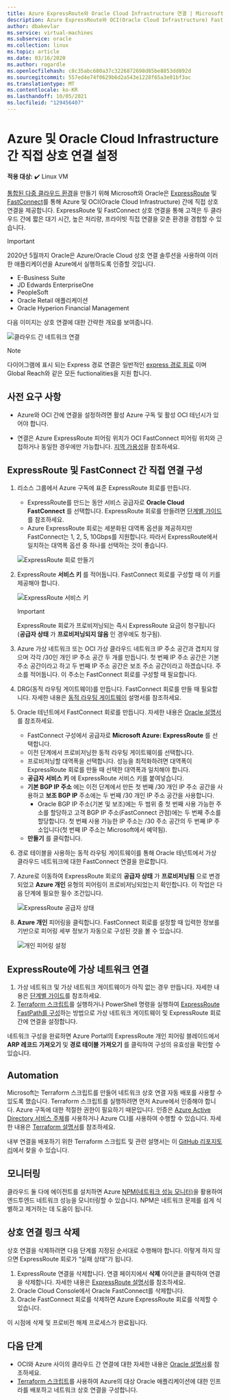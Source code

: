 ```yaml
---
title: Azure ExpressRoute와 Oracle Cloud Infrastructure 연결 | Microsoft Docs
description: Azure ExpressRoute와 OCI(Oracle Cloud Infrastructure) FastConnect를 연결하여 클라우드 간 Oracle 애플리케이션 솔루션을 사용하도록 설정합니다.
author: dbakevlar
ms.service: virtual-machines
ms.subservice: oracle
ms.collection: linux
ms.topic: article
ms.date: 03/16/2020
ms.author: rogardle
ms.openlocfilehash: c8c35abc680a37c3226872698d85be8853dd892d
ms.sourcegitcommit: 557ed4e74f0629b6d2a543e1228f65a3e01bf3ac
ms.translationtype: MT
ms.contentlocale: ko-KR
ms.lasthandoff: 10/05/2021
ms.locfileid: "129456407"
---
```

# <a name="set-up-a-direct-interconnection-between-azure-and-oracle-cloud-infrastructure"></a>Azure 및 Oracle Cloud Infrastructure 간 직접 상호 연결 설정  

**적용 대상:** :heavy_check_mark: Linux VM 

[통합된 다중 클라우드 환경](oracle-oci-overview.md)을 만들기 위해 Microsoft와 Oracle은 [ExpressRoute](../../../expressroute/expressroute-introduction.md) 및 [FastConnect](https://docs.cloud.oracle.com/iaas/Content/Network/Concepts/fastconnectoverview.htm)를 통해 Azure 및 OCI(Oracle Cloud Infrastructure) 간에 직접 상호 연결을 제공합니다. ExpressRoute 및 FastConnect 상호 연결을 통해 고객은 두 클라우드 간에 짧은 대기 시간, 높은 처리량, 프라이빗 직접 연결을 갖춘 환경을 경험할 수 있습니다.

> [!IMPORTANT]
> 2020년 5월까지 Oracle은 Azure/Oracle Cloud 상호 연결 솔루션을 사용하여 이러한 애플리케이션을 Azure에서 실행하도록 인증할 것입니다.
> * E-Business Suite
> * JD Edwards EnterpriseOne
> * PeopleSoft
> * Oracle Retail 애플리케이션
> * Oracle Hyperion Financial Management

다음 이미지는 상호 연결에 대한 간략한 개요를 보여줍니다.

![클라우드 간 네트워크 연결](https://user-images.githubusercontent.com/37556655/115093592-bced0180-9ecf-11eb-976d-9d4c7a1be2a8.png)

> [!NOTE]
> 다이어그램에 표시 되는 Express 경로 연결은 일반적인 [express 경로 회로](../../../expressroute/expressroute-introduction.md) 이며 Global Reach와 같은 모든 fuctionalities을 지원 합니다.
> 

## <a name="prerequisites"></a>사전 요구 사항

* Azure와 OCI 간에 연결을 설정하려면 활성 Azure 구독 및 활성 OCI 테넌시가 있어야 합니다.

* 연결은 Azure ExpressRoute 피어링 위치가 OCI FastConnect 피어링 위치와 근접하거나 동일한 경우에만 가능합니다. [지역 가용성](oracle-oci-overview.md#region-availability)을 참조하세요.

## <a name="configure-direct-connectivity-between-expressroute-and-fastconnect"></a>ExpressRoute 및 FastConnect 간 직접 연결 구성

1. 리소스 그룹에서 Azure 구독에 표준 ExpressRoute 회로를 만듭니다. 
    * ExpressRoute를 만드는 동안 서비스 공급자로 **Oracle Cloud FastConnect** 를 선택합니다. ExpressRoute 회로를 만들려면 [단계별 가이드](../../../expressroute/expressroute-howto-circuit-portal-resource-manager.md)를 참조하세요.
    * Azure ExpressRoute 회로는 세분화된 대역폭 옵션을 제공하지만 FastConnect는 1, 2, 5, 10Gbps를 지원합니다. 따라서 ExpressRoute에서 일치하는 대역폭 옵션 중 하나를 선택하는 것이 좋습니다.

    ![ExpressRoute 회로 만들기](media/configure-azure-oci-networking/exr-create-new.png)
1. ExpressRoute **서비스 키** 를 적어둡니다. FastConnect 회로를 구성할 때 이 키를 제공해야 합니다.

    ![ExpressRoute 서비스 키](media/configure-azure-oci-networking/exr-service-key.png)

    > [!IMPORTANT]
    > ExpressRoute 회로가 프로비저닝되는 즉시 ExpressRoute 요금이 청구됩니다(**공급자 상태** 가 **프로비저닝되지 않음** 인 경우에도 청구됨).

1. Azure 가상 네트워크 또는 OCI 가상 클라우드 네트워크 IP 주소 공간과 겹치지 않으며 각각 /30인 개인 IP 주소 공간 두 개를 만듭니다. 첫 번째 IP 주소 공간은 기본 주소 공간이라고 하고 두 번째 IP 주소 공간은 보조 주소 공간이라고 하겠습니다. 주소를 적어둡니다. 이 주소는 FastConnect 회로를 구성할 때 필요합니다.
1. DRG(동적 라우팅 게이트웨이)를 만듭니다. FastConnect 회로를 만들 때 필요합니다. 자세한 내용은 [동적 라우팅 게이트웨이](https://docs.cloud.oracle.com/iaas/Content/Network/Tasks/managingDRGs.htm) 설명서를 참조하세요.
1. Oracle 테넌트에서 FastConnect 회로를 만듭니다. 자세한 내용은 [Oracle 설명서](https://docs.cloud.oracle.com/iaas/Content/Network/Concepts/azure.htm)를 참조하세요.
  
    * FastConnect 구성에서 공급자로 **Microsoft Azure: ExpressRoute** 를 선택합니다.
    * 이전 단계에서 프로비저닝한 동적 라우팅 게이트웨이를 선택합니다.
    * 프로비저닝할 대역폭을 선택합니다. 성능을 최적화하려면 대역폭이 ExpressRoute 회로를 만들 때 선택한 대역폭과 일치해야 합니다.
    * **공급자 서비스 키** 에 ExpressRoute 서비스 키를 붙여넣습니다.
    * **기본 BGP IP 주소** 에는 이전 단계에서 만든 첫 번째 /30 개인 IP 주소 공간을 사용하고 **보조 BGP IP** 주소에는 두 번째 /30 개인 IP 주소 공간을 사용합니다.
        * Oracle BGP IP 주소(기본 및 보조)에는 두 범위 중 첫 번째 사용 가능한 주소를 할당하고 고객 BGP IP 주소(FastConnect 관점)에는 두 번째 주소를 할당합니다. 첫 번째 사용 가능한 IP 주소는 /30 주소 공간의 두 번째 IP 주소입니다(첫 번째 IP 주소는 Microsoft에서 예약됨).
    * **만들기** 를 클릭합니다.
1. 경로 테이블을 사용하는 동적 라우팅 게이트웨이를 통해 Oracle 테넌트에서 가상 클라우드 네트워크에 대한 FastConnect 연결을 완료합니다.
1. Azure로 이동하여 ExpressRoute 회로의 **공급자 상태** 가 **프로비저닝됨** 으로 변경되었고 **Azure 개인** 유형의 피어링이 프로비저닝되었는지 확인합니다. 이 작업은 다음 단계에 필요한 필수 조건입니다.

    ![ExpressRoute 공급자 상태](media/configure-azure-oci-networking/exr-provider-status.png)
1. **Azure 개인** 피어링을 클릭합니다. FastConnect 회로를 설정할 때 입력한 정보를 기반으로 피어링 세부 정보가 자동으로 구성된 것을 볼 수 있습니다.

    ![개인 피어링 설정](media/configure-azure-oci-networking/exr-private-peering.png)

## <a name="connect-virtual-network-to-expressroute"></a>ExpressRoute에 가상 네트워크 연결

1. 가상 네트워크 및 가상 네트워크 게이트웨이가 아직 없는 경우 만듭니다. 자세한 내용은 [단계별 가이드](../../../expressroute/expressroute-howto-add-gateway-portal-resource-manager.md)를 참조하세요.
1. [Terraform 스크립트](https://github.com/microsoft/azure-oracle/tree/master/InterConnect-2)를 실행하거나 PowerShell 명령을 실행하여 [ExpressRoute FastPath를 구성](../../../expressroute/expressroute-howto-linkvnet-arm.md#configure-expressroute-fastpath)하는 방법으로 가상 네트워크 게이트웨이 및 ExpressRoute 회로 간에 연결을 설정합니다.

네트워크 구성을 완료하면 Azure Portal의 ExpressRoute 개인 피어링 블레이드에서 **ARP 레코드 가져오기** 및 **경로 테이블 가져오기** 를 클릭하여 구성의 유효성을 확인할 수 있습니다.

## <a name="automation"></a>Automation

Microsoft는 Terraform 스크립트를 만들어 네트워크 상호 연결 자동 배포를 사용할 수 있도록 했습니다. Terraform 스크립트를 실행하려면 먼저 Azure에서 인증해야 합니다. Azure 구독에 대한 적절한 권한이 필요하기 때문입니다. 인증은 [Azure Active Directory 서비스 주체](../../../active-directory/develop/app-objects-and-service-principals.md#service-principal-object)를 사용하거나 Azure CLI를 사용하여 수행할 수 있습니다. 자세한 내용은 [Terraform 설명서](https://www.terraform.io/docs/providers/azurerm/auth/azure_cli.html)를 참조하세요.

내부 연결을 배포하기 위한 Terraform 스크립트 및 관련 설명서는 이 [GitHub 리포지토리](https://aka.ms/azureociinterconnecttf)에서 찾을 수 있습니다.

## <a name="monitoring"></a>모니터링

클라우드 둘 다에 에이전트를 설치하면 Azure [NPM(네트워크 성능 모니터)](../../../expressroute/how-to-npm.md)을 활용하여 엔드투엔드 네트워크 성능을 모니터링할 수 있습니다. NPM은 네트워크 문제를 쉽게 식별하고 제거하는 데 도움이 됩니다.

## <a name="delete-the-interconnect-link"></a>상호 연결 링크 삭제

상호 연결을 삭제하려면 다음 단계를 지정된 순서대로 수행해야 합니다. 이렇게 하지 않으면 ExpressRoute 회로가 “실패 상태”가 됩니다.

1. ExpressRoute 연결을 삭제합니다. 연결 페이지에서 **삭제** 아이콘을 클릭하여 연결을 삭제합니다. 자세한 내용은 [ExpressRoute 설명서](../../../expressroute/expressroute-howto-linkvnet-portal-resource-manager.md#clean-up-resources)를 참조하세요.
1. Oracle Cloud Console에서 Oracle FastConnect를 삭제합니다.
1. Oracle FastConnect 회로를 삭제하면 Azure ExpressRoute 회로를 삭제할 수 있습니다.

이 시점에 삭제 및 프로비전 해제 프로세스가 완료됩니다.

## <a name="next-steps"></a>다음 단계

* OCI와 Azure 사이의 클라우드 간 연결에 대한 자세한 내용은 [Oracle 설명서](https://docs.cloud.oracle.com/iaas/Content/Network/Concepts/azure.htm)를 참조하세요.
* [Terraform 스크립트](https://aka.ms/azureociinterconnecttf)를 사용하여 Azure의 대상 Oracle 애플리케이션에 대한 인프라를 배포하고 네트워크 상호 연결을 구성합니다. 
